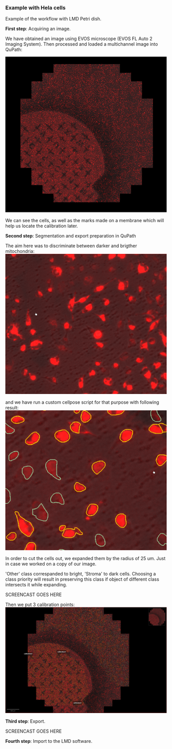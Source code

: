### Example with Hela cells

Example of the workflow with LMD Petri dish.

**First step**: Acquiring an image.

We have obtained an image using EVOS microscope 
(EVOS FL Auto 2 Imaging System). Then processed and loaded a multichannel
image into QuPath:

![Image](./assets/example2/Image.png)

We can see the cells, as well as the marks made on a membrane
which will help us locate the calibration later. 

**Second step**: Segmentation and export preparation in QuPath

The aim here was to discriminate between darker and brigther mitochondria:
![Image](./assets/example2/Cells_zoomed.png)

and we have run a custom cellpose script for that purpose with following result:
![Image](./assets/example2/Cells_zoomed_segmented.png)

In order to cut the cells out, we expanded them by the radius of 25 um.
Just in case we worked on a copy of our image.

'Other' class correspanded to bright, 'Stroma' to dark cells.
Choosing a class priority will result in preserving this class if object
of different class intersects it while expanding.

SCREENCAST GOES HERE

Then we put 3 calibration points:
![Image](./assets/example2/Calibration_points_after.png)

**Third step**: Export.

SCREENCAST GOES HERE

**Fourth step**: Import to the LMD software.













